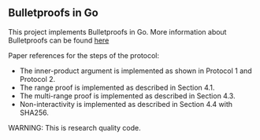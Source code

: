 ## Bulletproofs in Go

This project implements Bulletproofs in Go. More information about Bulletproofs
can be found [here](https://crypto.stanford.edu/bulletproofs/)

Paper references for the steps of the protocol:
- The inner-product argument is implemented as shown in Protocol 1 and Protocol 2.
- The range proof is implemented as described in Section 4.1.
- The multi-range proof is implemented as described in Section 4.3.
- Non-interactivity is implemented as described in Section 4.4 with SHA256.

WARNING: This is research quality code.